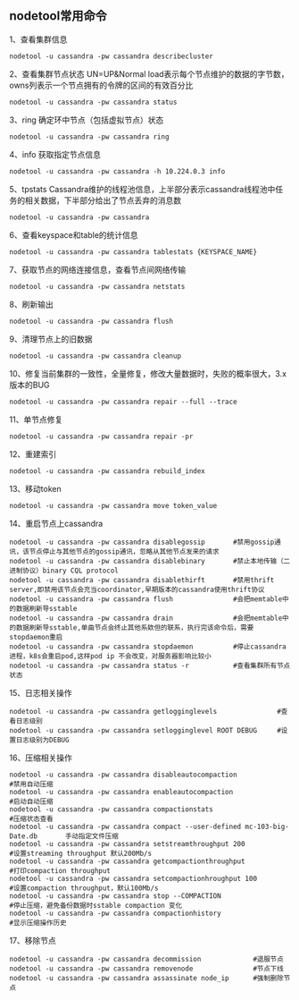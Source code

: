 nodetool常用命令
---

1、查看集群信息
```
nodetool -u cassandra -pw cassandra describecluster
```

2、查看集群节点状态
UN=UP&Normal  load表示每个节点维护的数据的字节数，owns列表示一个节点拥有的令牌的区间的有效百分比
```
nodetool -u cassandra -pw cassandra status
```

3、ring 确定环中节点（包括虚拟节点）状态
```
nodetool -u cassandra -pw cassandra ring
```

4、info 获取指定节点信息
```
nodetool -u cassandra -pw cassandra -h 10.224.0.3 info
```

5、tpstats Cassandra维护的线程池信息，上半部分表示cassandra线程池中任务的相关数据，下半部分给出了节点丢弃的消息数
```
nodetool -u cassandra -pw cassandra
```

6、查看keyspace和table的统计信息
```
nodetool -u cassandra -pw cassandra tablestats {KEYSPACE_NAME}
```

7、获取节点的网络连接信息，查看节点间网络传输
```
nodetool -u cassandra -pw cassandra netstats
```

8、刷新输出
```
nodetool -u cassandra -pw cassandra flush
```

9、清理节点上的旧数据
```
nodetool -u cassandra -pw cassandra cleanup
```

10、修复当前集群的一致性，全量修复，修改大量数据时，失败的概率很大，3.x版本的BUG
```
nodetool -u cassandra -pw cassandra repair --full --trace
```

11、单节点修复
```
nodetool -u cassandra -pw cassandra repair -pr
```

12、重建索引
```
nodetool -u cassandra -pw cassandra rebuild_index
```

13、移动token
```
nodetool -u cassandra -pw cassandra move token_value
```

14、重启节点上cassandra
```
nodetool -u cassandra -pw cassandra disablegossip       #禁用gossip通讯，该节点停止与其他节点的gossip通讯，忽略从其他节点发来的请求
nodetool -u cassandra -pw cassandra disablebinary       #禁止本地传输（二进制协议）binary CQL protocol
nodetool -u cassandra -pw cassandra disablethirft       #禁用thrift server,即禁用该节点会充当coordinator,早期版本的cassandra使用thrift协议
nodetool -u cassandra -pw cassandra flush               #会把memtable中的数据刷新导sstable
nodetool -u cassandra -pw cassandra drain               #会把memtable中的数据刷新导sstable,单曲节点会终止其他系欸但的联系，执行完该命令后，需要stopdaemon重启
nodetool -u cassandra -pw cassandra stopdaemon          #停止cassandra进程，k8s会重启pod,这样pod ip 不会改变，对服务器影响比较小
nodetool -u cassandra -pw cassandra status -r           #查看集群所有节点状态
```

15、日志相关操作
```
nodetool -u cassandra -pw cassandra getlogginglevels               #查看日志级别
nodetool -u cassandra -pw cassandra setlogginglevel ROOT DEBUG     #设置日志级别为DEBUG
```

16、压缩相关操作
```
nodetool -u cassandra -pw cassandra disableautocompaction             #禁用自动压缩
nodetool -u cassandra -pw cassandra enableautocompaction              #启动自动压缩
nodetool -u cassandra -pw cassandra compactionstats                   #压缩状态查看
nodetool -u cassandra -pw cassandra compact --user-defined mc-103-big-Date.db       手动指定文件压缩
nodetool -u cassandra -pw cassandra setstreamthroughput 200           #设置streaming throughput 默认200Mb/s
nodetool -u cassandra -pw cassandra getcompactionthroughput           #打印compaction throughput
nodetool -u cassandra -pw cassandra setcompactionhroughput 100        #设置compaction throughput，默认100Mb/s
nodetool -u cassandra -pw cassandra stop --COMPACTION                 #停止压缩，避免备份数据时sstable compaction 变化
nodetool -u cassandra -pw cassandra compactionhistory                 #显示压缩操作历史
```

17、移除节点
```
nodetool -u cassandra -pw cassandra decommission             #退服节点
nodetool -u cassandra -pw cassandra removenode               #节点下线
nodetool -u cassandra -pw cassandra assassinate node_ip      #强制删除节点
```
